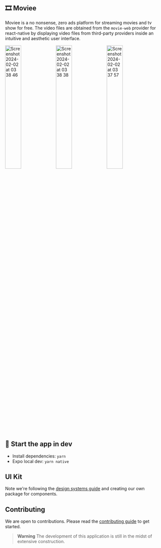 ## 🎞️ Moviee

Moviee is a no nonsense, zero ads platform for streaming movies and tv show for free.
The video files are obtained from the `movie-web` provider for react-native by displaying video files from third-party providers inside an intuitive and aesthetic user interface.

<img width="32%" alt="Screenshot 2024-02-02 at 03 38 46" src="https://github.com/ahmedsaheed/moviee/assets/87912847/12279ff7-1a59-404d-ac28-fcce627010c2">
<img width="32%" alt="Screenshot 2024-02-02 at 03 38 38" src="https://github.com/ahmedsaheed/moviee/assets/87912847/67c732e7-e0e9-4c32-b26c-42977bbd71b3">
<img width="32%" alt="Screenshot 2024-02-02 at 03 37 57" src="https://github.com/ahmedsaheed/moviee/assets/87912847/2047c4b9-263a-4e74-941f-3af54b0ac7af">


## 🏁 Start the app in dev

-   Install dependencies: `yarn`
-   Expo local dev: `yarn native`

## UI Kit

Note we're following the [design systems guide](https://tamagui.dev/docs/guides/design-systems) and creating our own package for components.

## Contributing

We are open to contributions. Please read the [contributing guide](CONTRIBUTING.md) to get started.

> **Warning**
> The development of this application is still in the midst of extensive construction.
